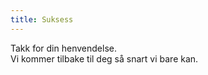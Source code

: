 ```yaml
---
title: Suksess
---
```


Takk for din henvendelse. <br />
Vi kommer tilbake til deg så snart vi bare kan.
